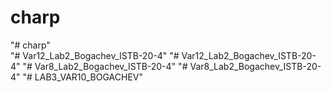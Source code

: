 # charp
"# charp"  
"# Var12_Lab2_Bogachev_ISTB-20-4" 
"# Var12_Lab2_Bogachev_ISTB-20-4" 
"# Var8_Lab2_Bogachev_ISTB-20-4" 
"# Var8_Lab2_Bogachev_ISTB-20-4" 
"# LAB3_VAR10_BOGACHEV" 
